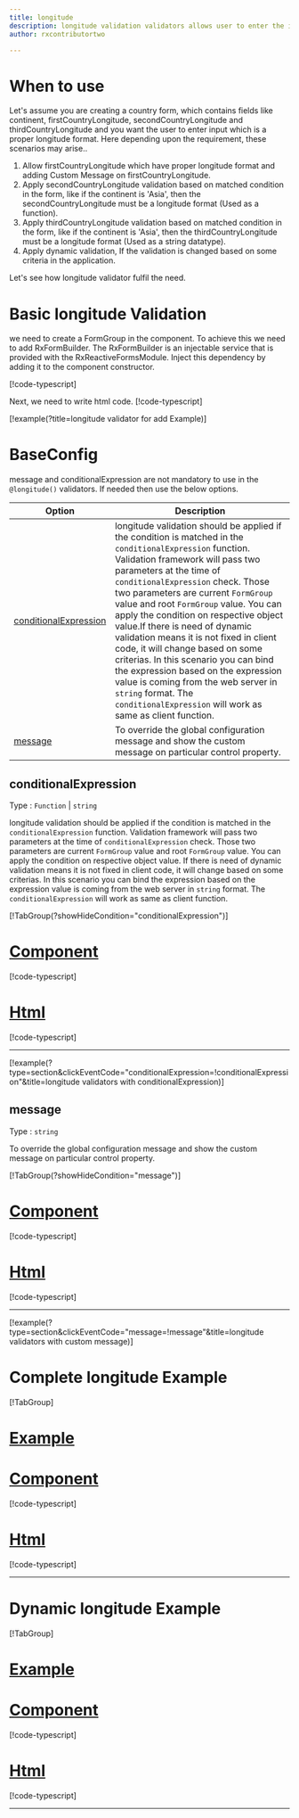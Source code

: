 ```yaml
---
title: longitude
description: longitude validation validators allows user to enter the input which is in the proper longitude format.
author: rxcontributortwo

---
```

# When to use
Let's assume you are creating a country form, which contains fields like continent, firstCountryLongitude, secondCountryLongitude and thirdCountryLongitude and you want the user to enter input which is a proper longitude format. Here depending upon the requirement, these scenarios may arise..

1. Allow firstCountryLongitude which have proper longitude format and adding Custom Message on firstCountryLongitude.
2. Apply secondCountryLongitude validation based on matched condition in the form, like if the continent is 'Asia', then the secondCountryLongitude must be a longitude format (Used as a function).
3. Apply thirdCountryLongitude validation based on matched condition in the form, like if the continent is 'Asia', then the thirdCountryLongitude must be a longitude format (Used as a string datatype).
4. Apply dynamic validation, If the validation is changed based on some criteria in the application.

Let's see how longitude validator fulfil the need.

# Basic longitude Validation

we need to create a FormGroup in the component. To achieve this we need to add RxFormBuilder. The RxFormBuilder is an injectable service that is provided with the RxReactiveFormsModule. Inject this dependency by adding it to the component constructor.

[!code-typescript[](\assets\examples\reactive-form-validators\validators\longitude\add\longitude-add.component.ts?type=section)]

Next, we need to write html code.
[!code-typescript[](\assets\examples\reactive-form-validators\validators\longitude\add\longitude-add.component.html?type=section)]

[!example(?title=longitude validator for add Example)]
<app-longitude-add-validator></app-longitude-add-validator>

# BaseConfig
message and conditionalExpression are not mandatory to use in the `@longitude()` validators. If needed then use the below options.

|Option | Description |
|--- | ---- |
|[conditionalExpression](#conditionalExpression) | longitude validation should be applied if the condition is matched in the `conditionalExpression` function. Validation framework will pass two parameters at the time of `conditionalExpression` check. Those two parameters are current `FormGroup` value and root `FormGroup` value. You can apply the condition on respective object value.If there is need of dynamic validation means it is not fixed in client code, it will change based on some criterias. In this scenario you can bind the expression based on the expression value is coming from the web server in `string` format. The `conditionalExpression` will work as same as client function. |
|[message](#message) | To override the global configuration message and show the custom message on particular control property. |

## conditionalExpression 
Type :  `Function`  |  `string` 

longitude validation should be applied if the condition is matched in the `conditionalExpression` function. Validation framework will pass two parameters at the time of `conditionalExpression` check. Those two parameters are current `FormGroup` value and root `FormGroup` value. You can apply the condition on respective object value.
If there is need of dynamic validation means it is not fixed in client code, it will change based on some criterias. In this scenario you can bind the expression based on the expression value is coming from the web server in `string` format. The `conditionalExpression` will work as same as client function.

[!TabGroup(?showHideCondition="conditionalExpression")]
# [Component](#tab\conditionalExpressionComponent)
[!code-typescript[](\assets\examples\reactive-form-validators\validators\longitude\conditionalExpression\longitude-conditional-expressions.component.ts)]
# [Html](#tab\conditionalExpressionHtml)
[!code-typescript[](\assets\examples\reactive-form-validators\validators\longitude\conditionalExpression\longitude-conditional-expressions.component.html)]
***

[!example(?type=section&clickEventCode="conditionalExpression=!conditionalExpression"&title=longitude validators with conditionalExpression)]
<app-longitude-conditionalExpression-validator></app-longitude-conditionalExpression-validator>

## message 
Type :  `string` 

To override the global configuration message and show the custom message on particular control property.

[!TabGroup(?showHideCondition="message")]
# [Component](#tab\messageComponent)
[!code-typescript[](\assets\examples\reactive-form-validators\validators\longitude\message\longitude-message.component.ts)]
# [Html](#tab\messageHtml)
[!code-typescript[](\assets\examples\reactive-form-validators\validators\longitude\message\longitude-message.component.html)]
***

[!example(?type=section&clickEventCode="message=!message"&title=longitude validators with custom message)]
<app-longitude-message-validator></app-longitude-message-validator>

# Complete longitude Example
[!TabGroup]
# [Example](#tab\completeexample)
<app-longitude-complete-validator></app-longitude-complete-validator>
# [Component](#tab\completecomponent)
[!code-typescript[](\assets\examples\reactive-form-validators\validators\longitude\complete\longitude-complete.component.ts)]
# [Html](#tab\completehtml)
[!code-typescript[](\assets\examples\reactive-form-validators\validators\longitude\complete\longitude-complete.component.html)]
***

# Dynamic longitude Example
[!TabGroup]
# [Example](#tab\dynamicexample)
<app-longitude-dynamic-validator></app-longitude-dynamic-validator>
# [Component](#tab\dynamiccomponent)
[!code-typescript[](\assets\examples\reactive-form-validators\validators\longitude\dynamic\longitude-dynamic.component.ts)]
# [Html](#tab\dynamichtml)
[!code-typescript[](\assets\examples\reactive-form-validators\validators\longitude\dynamic\longitude-dynamic.component.html)]
***
